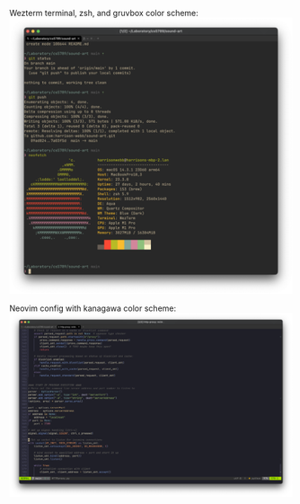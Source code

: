 Wezterm terminal, zsh, and gruvbox color scheme:
![Terminal](./pics/terminal.png)

Neovim config with kanagawa color scheme:
![Neovim](./pics/nvim.png)
